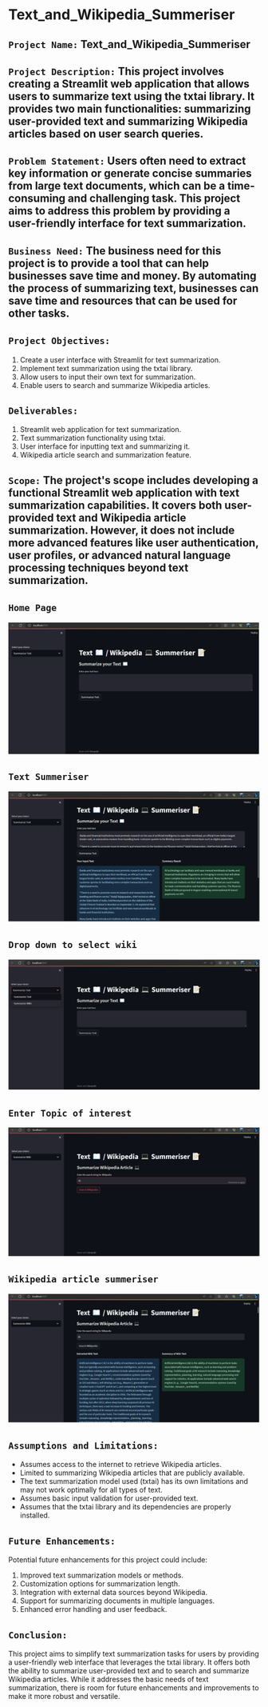 # Text_and_Wikipedia_Summeriser

## **`Project Name:`** Text_and_Wikipedia_Summeriser

## **`Project Description:`** This project involves creating a Streamlit web application that allows users to summarize text using the txtai library. It provides two main functionalities: summarizing user-provided text and summarizing Wikipedia articles based on user search queries.

## **`Problem Statement:`** Users often need to extract key information or generate concise summaries from large text documents, which can be a time-consuming and challenging task. This project aims to address this problem by providing a user-friendly interface for text summarization.

## **`Business Need:`** The business need for this project is to provide a tool that can help businesses save time and money. By automating the process of summarizing text, businesses can save time and resources that can be used for other tasks.

## **`Project Objectives:`**
1. Create a user interface with Streamlit for text summarization.
2. Implement text summarization using the txtai library.
3. Allow users to input their own text for summarization.
4. Enable users to search and summarize Wikipedia articles.

## **`Deliverables:`**
1. Streamlit web application for text summarization.
2. Text summarization functionality using txtai.
3. User interface for inputting text and summarizing it.
4. Wikipedia article search and summarization feature.

## **`Scope:`** The project's scope includes developing a functional Streamlit web application with text summarization capabilities. It covers both user-provided text and Wikipedia article summarization. However, it does not include more advanced features like user authentication, user profiles, or advanced natural language processing techniques beyond text summarization.

## **`Home Page`**
![image](https://github.com/raviteja-padala/Datasets/blob/main/images/txt%20home%20page.png)

## **`Text Summeriser`**
![image](https://github.com/raviteja-padala/Datasets/blob/main/images/txt_summeriser.png)

## **`Drop down to select wiki`**
![image](https://github.com/raviteja-padala/Datasets/blob/main/images/sumeriser%20drop%20down.png)

## **`Enter Topic of interest`** 
![image](https://github.com/raviteja-padala/Datasets/blob/main/images/wiki0.png)

## **`Wikipedia article summeriser`** 
![image](https://github.com/raviteja-padala/Datasets/blob/main/images/wiki1.png)

## **`Assumptions and Limitations:`**
- Assumes access to the internet to retrieve Wikipedia articles.
- Limited to summarizing Wikipedia articles that are publicly available.
- The text summarization model used (txtai) has its own limitations and may not work optimally for all types of text.
- Assumes basic input validation for user-provided text.
- Assumes that the txtai library and its dependencies are properly installed.

## **`Future Enhancements:`** 
Potential future enhancements for this project could include:
1. Improved text summarization models or methods.
2. Customization options for summarization length.
3. Integration with external data sources beyond Wikipedia.
4. Support for summarizing documents in multiple languages.
5. Enhanced error handling and user feedback.

## **`Conclusion:`** 
This project aims to simplify text summarization tasks for users by providing a user-friendly web interface that leverages the txtai library. It offers both the ability to summarize user-provided text and to search and summarize Wikipedia articles. While it addresses the basic needs of text summarization, there is room for future enhancements and improvements to make it more robust and versatile.
